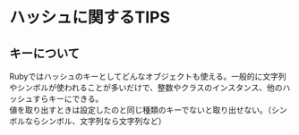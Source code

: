 # ハッシュに関するTIPS

## キーについて
Rubyではハッシュのキーとしてどんなオブジェクトも使える。一般的に文字列やシンボルが使われることが多いだけで、整数やクラスのインスタンス、他のハッシュすらキーにできる。  
値を取り出すときは設定したのと同じ種類のキーでないと取り出せない。（シンボルならシンボル、文字列なら文字列など）